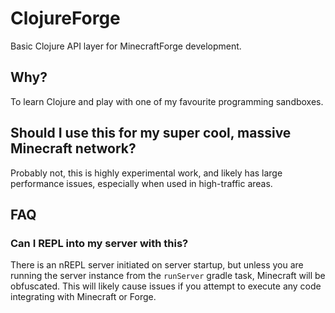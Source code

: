 # ClojureForge

Basic Clojure API layer for MinecraftForge development.

## Why?

To learn Clojure and play with one of my favourite programming sandboxes.

## Should I use this for my super cool, massive Minecraft network?

Probably not, this is highly experimental work, and likely has large performance issues, especially when used in high-traffic areas.

## FAQ

### Can I REPL into my server with this?

There is an nREPL server initiated on server startup, but unless you are running the server instance from the `runServer` gradle task, Minecraft will be obfuscated. This will likely cause issues if you attempt to execute any code integrating with Minecraft or Forge.
